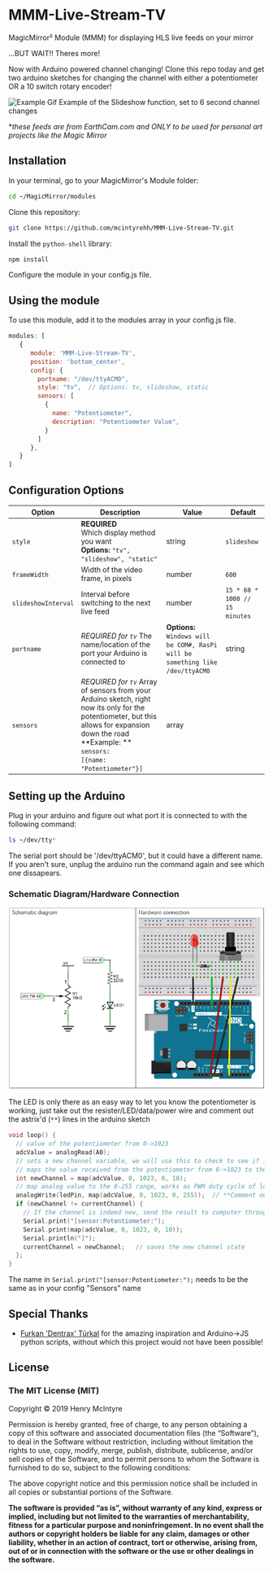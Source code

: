 # MMM-Live-Stream-TV
MagicMirror² Module (MMM) for displaying HLS live feeds on your mirror

...BUT WAIT!! Theres more!

Now with Arduino powered channel changing! Clone this repo today and get two arduino sketches for changing the channel with either a potentiometer OR a 10 switch rotary encoder!

![Example Gif](./Screenshots/SlideshowLoop.gif)
Example of the Slideshow function, set to 6 second channel changes 

**these feeds are from EarthCam.com and ONLY to be used for personal art projects like the Magic Mirror*

## Installation

In your terminal, go to your MagicMirror's Module folder:

```bash
cd ~/MagicMirror/modules
```
Clone this repository:
```bash
git clone https://github.com/mcintyrehh/MMM-Live-Stream-TV.git
```

Install the `python-shell` library:
```bash
npm install
```

Configure the module in your config.js file.

## Using the module

To use this module, add it to the modules array in your config.js file.

```js
modules: [
   {
      module: 'MMM-Live-Stream-TV',
      position: 'bottom_center',
      config: {
        portname: "/dev/ttyACM0",
        style: "tv",  // Options: tv, slideshow, static
        sensors: [
          {
            name: "Potentiometer",
            description: "Potentiometer Value",
          }
        ]
      },
   }
]
```

## Configuration Options

Option|Description|Value|Default
------|-----------|-----|-------
`style`|**REQUIRED**</br> Which display method you want<br/>**Options:** `"tv", "slideshow", "static"`|string|`slideshow`
`frameWidth`|Width of the video frame, in pixels|number|`600`
`slideshowInterval`|Interval before switching to the next live feed|number|`15 * 60 * 1000 // 15 minutes`
`portname`|*REQUIRED for `tv`* The name/location of the port your Arduino is connected to|**Options:** `Windows will be COM#, RasPi will be something like /dev/ttyACM0`|string|`/dev/ttyACM0`
`sensors`|*REQUIRED for `tv`* Array of sensors from your Arduino sketch, right now its only for the potentiometer, but this allows for expansion down the road <br/> **Example: ** <code> sensors: [{name: "Potentiometer"}]</code> |array|
  
## Setting up the Arduino

Plug in your arduino and figure out what port it is connected to with the following command:

```bash
ls ~/dev/tty*
```

The serial port should be '/dev/ttyACM0', but it could have a different name.  If you aren't sure, unplug the arduino run the command again and see which one dissapears.

### Schematic Diagram/Hardware Connection

![Schematic Diagram/Hardware Connection Image](./Screenshots/Schematics-Potentiometer.png)

The LED is only there as an easy way to let you know the potentiometer is working, just take out the resister/LED/data/power wire and comment out the astrix'd (`**`) lines in the arduino sketch

```c++
void loop() {
  // value of the potentiometer from 0->1023
  adcValue = analogRead(A0);
  // sets a new channel variable, we will use this to check to see if it is different than the current channel
  // maps the value received from the potentiometer from 0->1023 to the 10 channels (could be 0, 9 but mapping to 10 gives a little more room for the last channel)
  int newChannel = map(adcValue, 0, 1023, 0, 10);
  // map analog value to the 0-255 range, works as PWM duty cycle of ledPin port
  analogWrite(ledPin, map(adcValue, 0, 1023, 0, 255));  // **Comment out to remove LED
  if (newChannel != currentChannel) {
    // If the channel is indeed new, send the result to computer through serial (formatted for ArduinoPort)
    Serial.print("[sensor:Potentiometer:");
    Serial.print(map(adcValue, 0, 1023, 0, 10));
    Serial.println("]");
    currentChannel = newChannel;   // saves the new channel state
  };
}
```
The name in `Serial.print("[sensor:Potentiometer:");` needs to be the same as in your config "Sensors" name

## Special Thanks


- [Furkan 'Dentrax' Türkal](https://github.com/Dentrax/MMM-ArduPort) for the amazing inspiration and Arduino->JS python scripts, without which this project would not have been possible!

## License

### The MIT License (MIT)

Copyright © 2019 Henry McIntyre

Permission is hereby granted, free of charge, to any person
obtaining a copy of this software and associated documentation
files (the “Software”), to deal in the Software without
restriction, including without limitation the rights to use,
copy, modify, merge, publish, distribute, sublicense, and/or sell
copies of the Software, and to permit persons to whom the
Software is furnished to do so, subject to the following
conditions:

The above copyright notice and this permission notice shall be
included in all copies or substantial portions of the Software.

**The software is provided “as is”, without warranty of any kind, express or implied, including but not limited to the warranties of merchantability, fitness for a particular purpose and noninfringement. In no event shall the authors or copyright holders be liable for any claim, damages or other liability, whether in an action of contract, tort or otherwise, arising from, out of or in connection with the software or the use or other dealings in the software.**
